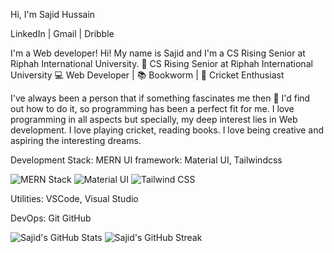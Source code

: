 Hi, I'm Sajid Hussain 

LinkedIn | Gmail | Dribble 

I'm a Web developer!
Hi! My name is Sajid and I'm a CS Rising Senior at Riphah International University.
🚀 CS Rising Senior at Riphah International University
💻 Web Developer | 📚 Bookworm | 🏏 Cricket Enthusiast


I've always been a person that if something fascinates me then 🔎 I'd find out how to do it, so programming has been a perfect fit for me. I love programming in all aspects but specially, my deep interest lies in Web development. I love playing cricket, reading books. I love being creative and aspiring the interesting dreams.

Development Stack: 
MERN 
UI framework:
Material UI, Tailwindcss

![MERN Stack](https://raw.githubusercontent.com/sajidhussain/mern-stack-logo/master/mern-stack-logo.svg)
![Material UI](https://material-ui.com/static/logo_raw.svg)
![Tailwind CSS](https://tailwindcss.com/_next/static/media/icon-square-512.5f6d52d7356784e267c54dbb4f63bc22.png)

Utilities:
VSCode, Visual Studio

DevOps:
Git GitHub

![Sajid's GitHub Stats](https://github-readme-stats.vercel.app/api?username=sajidhussain)    ![Sajid's GitHub Streak](https://github-readme-streak-stats.herokuapp.com/?user=sajidhussain)

